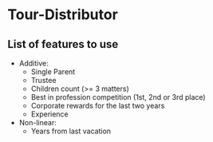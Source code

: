 # Tour-Distributor

## List of features to use
 * Additive:
   * Single Parent
   * Trustee
   * Children count (>= 3 matters)
   * Best in profession competition (1st, 2nd or 3rd place)
   * Corporate rewards for the last two years
   * Experience
 * Non-linear:
   * Years from last vacation
